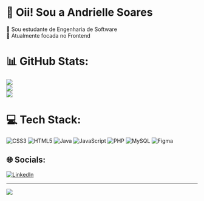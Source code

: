 # 💫 Oii! Sou a Andrielle Soares
🔭 Sou estudante de Engenharia de Software<br>🌱 Atualmente focada no Frontend<br>

# 📊 GitHub Stats:
![](https://github-readme-stats.vercel.app/api?username=driiDev&theme=tokyonight&hide_border=false&include_all_commits=true&count_private=true)<br/>
![](https://github-readme-streak-stats.herokuapp.com/?user=driiDev&theme=tokyonight&hide_border=false)<br/>
![](https://github-readme-stats.vercel.app/api/top-langs/?username=driiDev&theme=tokyonight&hide_border=false&include_all_commits=true&count_private=true&layout=compact)

# 💻 Tech Stack:
![CSS3](https://img.shields.io/badge/css3-%231572B6.svg?style=flat&logo=css3&logoColor=white) ![HTML5](https://img.shields.io/badge/html5-%23E34F26.svg?style=flat&logo=html5&logoColor=white) ![Java](https://img.shields.io/badge/java-%23ED8B00.svg?style=flat&logo=openjdk&logoColor=white) ![JavaScript](https://img.shields.io/badge/javascript-%23323330.svg?style=flat&logo=javascript&logoColor=%23F7DF1E) ![PHP](https://img.shields.io/badge/php-%23777BB4.svg?style=flat&logo=php&logoColor=white) ![MySQL](https://img.shields.io/badge/mysql-%2300000f.svg?style=flat&logo=mysql&logoColor=white) ![Figma](https://img.shields.io/badge/figma-%23F24E1E.svg?style=flat&logo=figma&logoColor=white)

## 🌐 Socials:
[![LinkedIn](https://img.shields.io/badge/LinkedIn-%230077B5.svg?logo=linkedin&logoColor=white)](https://linkedin.com/in/https://www.linkedin.com/in/andriellesoares/) 

---
[![](https://visitcount.itsvg.in/api?id=driiDev&icon=0&color=0)](https://visitcount.itsvg.in)

<!-- Proudly created with GPRM ( https://gprm.itsvg.in ) -->
